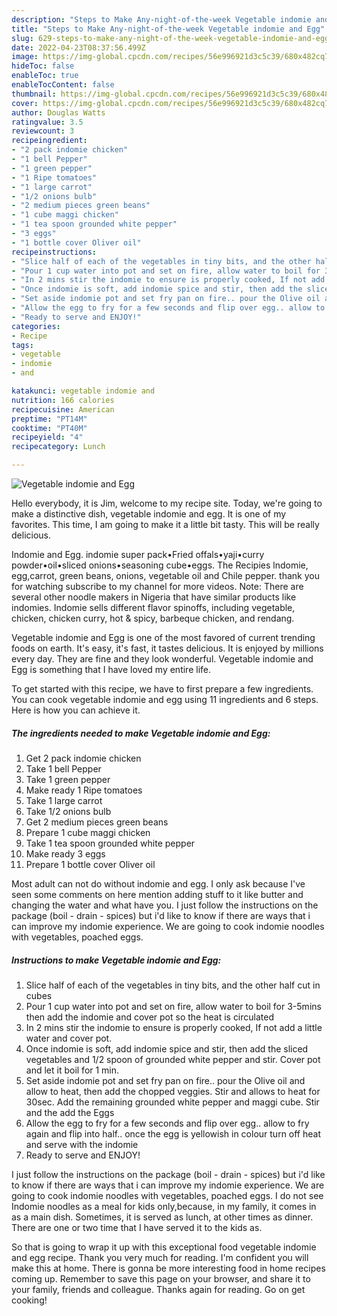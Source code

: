 ```yaml
---
description: "Steps to Make Any-night-of-the-week Vegetable indomie and Egg"
title: "Steps to Make Any-night-of-the-week Vegetable indomie and Egg"
slug: 629-steps-to-make-any-night-of-the-week-vegetable-indomie-and-egg
date: 2022-04-23T08:37:56.499Z
image: https://img-global.cpcdn.com/recipes/56e996921d3c5c39/680x482cq70/vegetable-indomie-and-egg-recipe-main-photo.jpg
hideToc: false
enableToc: true
enableTocContent: false
thumbnail: https://img-global.cpcdn.com/recipes/56e996921d3c5c39/680x482cq70/vegetable-indomie-and-egg-recipe-main-photo.jpg
cover: https://img-global.cpcdn.com/recipes/56e996921d3c5c39/680x482cq70/vegetable-indomie-and-egg-recipe-main-photo.jpg
author: Douglas Watts
ratingvalue: 3.5
reviewcount: 3
recipeingredient:
- "2 pack indomie chicken"
- "1 bell Pepper"
- "1 green pepper"
- "1 Ripe tomatoes"
- "1 large carrot"
- "1/2 onions bulb"
- "2 medium pieces green beans"
- "1 cube maggi chicken"
- "1 tea spoon grounded white pepper"
- "3 eggs"
- "1 bottle cover Oliver oil"
recipeinstructions:
- "Slice half of each of the vegetables in tiny bits, and the other half cut in cubes"
- "Pour 1 cup water into pot and set on fire, allow water to boil for 3-5mins then add the indomie and cover pot so the heat is circulated"
- "In 2 mins stir the indomie to ensure is properly cooked, If not add a little water and cover pot."
- "Once indomie is soft, add indomie spice and stir, then add the sliced vegetables and 1/2 spoon of grounded white pepper and stir. Cover pot and let it boil for 1 min."
- "Set aside indomie pot and set fry pan on fire.. pour the Olive oil and allow to heat, then add the chopped veggies. Stir and allows to heat for 30sec. Add the remaining grounded white pepper and maggi cube. Stir and the add the Eggs"
- "Allow the egg to fry for a few seconds and flip over egg.. allow to fry again and flip into half.. once the egg is yellowish in colour turn off heat and serve with the indomie"
- "Ready to serve and ENJOY!"
categories:
- Recipe
tags:
- vegetable
- indomie
- and

katakunci: vegetable indomie and 
nutrition: 166 calories
recipecuisine: American
preptime: "PT14M"
cooktime: "PT40M"
recipeyield: "4"
recipecategory: Lunch

---
```



![Vegetable indomie and Egg](https://img-global.cpcdn.com/recipes/56e996921d3c5c39/680x482cq70/vegetable-indomie-and-egg-recipe-main-photo.jpg)

Hello everybody, it is Jim, welcome to my recipe site. Today, we're going to make a distinctive dish, vegetable indomie and egg. It is one of my favorites. This time, I am going to make it a little bit tasty. This will be really delicious.

Indomie and Egg. indomie super pack•Fried offals•yaji•curry powder•oil•sliced onions•seasoning cube•eggs. The Recipies lndomie, egg,carrot, green beans, onions, vegetable oil and Chile pepper. thank you for watching subscribe to my channel for more videos. Note: There are several other noodle makers in Nigeria that have similar products like indomies. Indomie sells different flavor spinoffs, including vegetable, chicken, chicken curry, hot &amp; spicy, barbeque chicken, and rendang.

Vegetable indomie and Egg is one of the most favored of current trending foods on earth. It's easy, it's fast, it tastes delicious. It is enjoyed by millions every day. They are fine and they look wonderful. Vegetable indomie and Egg is something that I have loved my entire life.


To get started with this recipe, we have to first prepare a few ingredients. You can cook vegetable indomie and egg using 11 ingredients and 6 steps. Here is how you can achieve it.

<!--inarticleads1-->

##### The ingredients needed to make Vegetable indomie and Egg:

1. Get 2 pack indomie chicken
1. Take 1 bell Pepper
1. Take 1 green pepper
1. Make ready 1 Ripe tomatoes
1. Take 1 large carrot
1. Take 1/2 onions bulb
1. Get 2 medium pieces green beans
1. Prepare 1 cube maggi chicken
1. Take 1 tea spoon grounded white pepper
1. Make ready 3 eggs
1. Prepare 1 bottle cover Oliver oil


Most adult can not do without indomie and egg. I only ask because I&#39;ve seen some comments on here mention adding stuff to it like butter and changing the water and what have you. I just follow the instructions on the package (boil - drain - spices) but i&#39;d like to know if there are ways that i can improve my indomie experience. We are going to cook indomie noodles with vegetables, poached eggs. 

<!--inarticleads2-->

##### Instructions to make Vegetable indomie and Egg:

1. Slice half of each of the vegetables in tiny bits, and the other half cut in cubes
1. Pour 1 cup water into pot and set on fire, allow water to boil for 3-5mins then add the indomie and cover pot so the heat is circulated
1. In 2 mins stir the indomie to ensure is properly cooked, If not add a little water and cover pot.
1. Once indomie is soft, add indomie spice and stir, then add the sliced vegetables and 1/2 spoon of grounded white pepper and stir. Cover pot and let it boil for 1 min.
1. Set aside indomie pot and set fry pan on fire.. pour the Olive oil and allow to heat, then add the chopped veggies. Stir and allows to heat for 30sec. Add the remaining grounded white pepper and maggi cube. Stir and the add the Eggs
1. Allow the egg to fry for a few seconds and flip over egg.. allow to fry again and flip into half.. once the egg is yellowish in colour turn off heat and serve with the indomie
1. Ready to serve and ENJOY!

I just follow the instructions on the package (boil - drain - spices) but i&#39;d like to know if there are ways that i can improve my indomie experience. We are going to cook indomie noodles with vegetables, poached eggs. I do not see Indomie noodles as a meal for kids only,because, in my family, it comes in as a main dish. Sometimes, it is served as lunch, at other times as dinner. There are one or two time that I have served it to the kids as. 

So that is going to wrap it up with this exceptional food vegetable indomie and egg recipe. Thank you very much for reading. I'm confident you will make this at home. There is gonna be more interesting food in home recipes coming up. Remember to save this page on your browser, and share it to your family, friends and colleague. Thanks again for reading. Go on get cooking!
